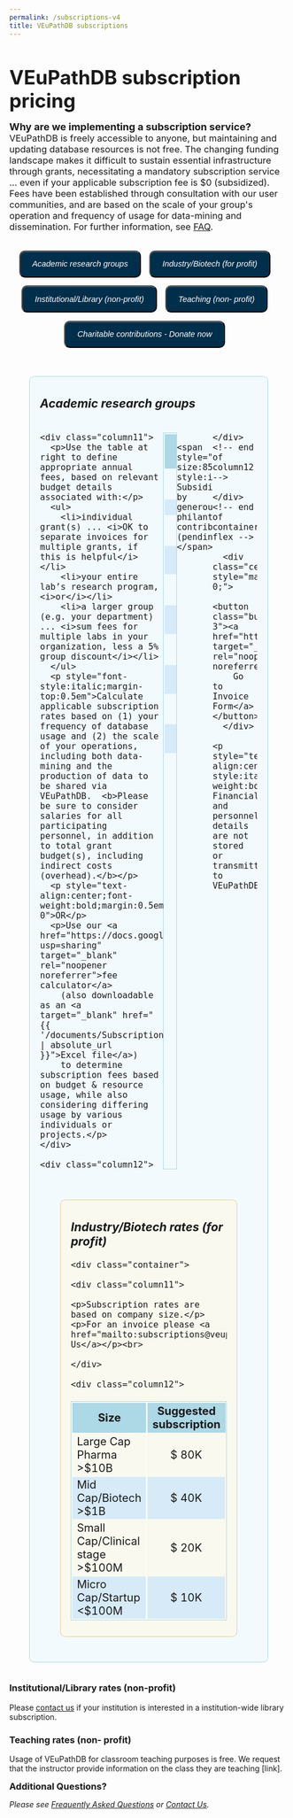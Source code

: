 ```yaml
---
permalink: /subscriptions-v4
title: VEuPathDB subscriptions
---
```

<style>

  h1 {
    font-size: 2.5em;
    margin-bottom:0;
    padding-bottom:0;
    padding-top:0;
  }

  div.static-content {

    font-size:130%;
    a {
      text-decoration: underline;
    } 
    h2 {
      font-size: 1.5em;
      font-weight:400;
      padding-bottom:0.5em;
    }
    h3 {
      padding-top:0.25em;
      font-style: italic;
    }
    div.top {
      font-size: 90%;
      margin-bottom: 2em;
    }

div.flex-container {
  display: flex;
  flex-wrap: wrap;
  justify-content: center;
  button {
    background: #002f4b;
    border-radius: 0.7em;
    margin: 0 1em 1em 0;
    padding: 1em;
    text-align: center;
    font-size: 80%;
    box-shadow: rgba(27, 31, 35, 0.04) 0 1px 0, rgba(255, 255, 255, 0.25) 0 1px 0 inset;
    box-sizing: border-box;
    cursor: pointer;
    font-weight: 400;
    transition: background-color 0.2s cubic-bezier(0.3, 0, 0.5, 1);
    touch-action: manipulation;
    vertical-align: middle;
    
    a {
      text-decoration: none;
      color: #ffffff;
      text-align: center;
      font-style: italic;
      margin: 0.5em;
    }
  }

  button:focus:not(:focus-visible):not(.focus-visible) {
    box-shadow: none;
    outline: none;
  }
  button:hover {
    background-color: #007bff;
  }
}


    div#research, div#institution, div#biotech, div#teaching {
      border-radius: .5em;
      padding: 0 1em 0.5em;
      margin: 2em;
      p {
        margin:0;
      }
    }
    div#research, div#institution {
      border: 1px solid lightblue;
      background: #e6f7fd78;
    }
    div#biotech, div#teaching {
      border: 1px solid #dbb667a6;
      background: #fdf9e696;
    }
    div#research table {
      font-size: 105%;
    }
    div#biotech table {
      font-size: 110%;
    }

    div.container {
      display: flex;
    }
    div.column11 {
      flex: 1;
    }
    div.column12 {
      flex: 0 0 auto;
      margin: 0 1em 1em 1em;
    }

    ul {
      list-style-type: square;
    }
    .column11 ul {
      padding-left: 0;
      margin-top: 0;
    }

    table {
      font-size: 85%;
      border-collapse: initial;
      border: 1px solid lightblue;
    }
    td {
      text-align: right;
      padding: 0.10em 0.4em;
    }
    td.center {
      text-align: center;
      vertical-align: middle;
    }
    td.sidewhite {
      border-right: 1px solid white;
    }
    td.left {
      text-align: left;
      vertical-align: middle;
    }
    thead td {
      font-weight: bold;
      border: 1px solid lightblue;
      background: lightblue;
    }
    tbody tr.alt td {
      background: #d6eaf8;
    }
    td.nopad-r {
      padding-right: 0;
    }
    td.pad-r-halfem {
      padding-right: 0.5em
    }
    td.pad-r-1em {
      padding-right: 1em
    }
    td.pad-l-1em {
      padding-left: 1em
    }
    td.pad-r-2em {
      padding-right: 2em
    }
    td.pad-l-2em {
      padding-left: 2em
    }
    td.pad-r-4em {
      padding-right: 4.3em
    }

    .button-3 {
      font-size: 130%;
      background-color: green;
      border: 0.15em solid green;
      border-radius: 8px;
      box-shadow: rgba(27, 31, 35, 0.04) 0 1px 0, rgba(255, 255, 255, 0.25) 0 1px 0 inset;
      box-sizing: border-box;
      color: white;
      cursor: pointer;
      font-weight: 400;
      padding: 0.4em 0.7em;
      transition: background-color 0.2s cubic-bezier(0.3, 0, 0.5, 1);
      touch-action: manipulation;
      vertical-align: middle;
    }
    .button-3:focus:not(:focus-visible):not(.focus-visible) {
      box-shadow: none;
      outline: none;
    }
    .button-3:hover {
      background-color: #2c974b;
    }
    .button-3:focus {
      box-shadow: rgba(46, 164, 79, .4) 0 0 0 3px;
      outline: none;
    }
    .button-3:active {
      background-color: #298e46;
      box-shadow: rgba(20, 70, 32, .2) 0 1px 0 inset;
    }
    .button-3 a {
      text-decoration: none;
      color: white;
    }

    .italics {
      font-style:italic;
    }
    .small {
      font-size:90%;
      font-style:italic;
    }
    .center {
      text-align: center;
    }

    div.addquest {
      margin: 2em 2em;
      p {
       padding-left: 2em;
       display: inline;
      } 
    }

    @media only screen and (max-width: 50em) {
      div.container {
        flex-wrap:wrap;
      }
      div#research, div#institution, div#biotech, div#teaching, div.column12, .button-3, div.addquest, div.addquest p {
        margin-left: 0;
      }
      div.addquest, div.addquest p {
        padding-left: 0;
        display: block;
      }
      table {
        margin-top: 2em;
      }      
    }

  }

</style>

<h1>VEuPathDB subscription pricing</h1>

<div class="static-content">

  <div class="top">
    <p><b style="font-size:110%">Why are we implementing a subscription service?</b> VEuPathDB is freely accessible to anyone, but maintaining and updating database resources is not free. The changing funding landscape makes it difficult to sustain essential infrastructure through grants, necessitating a mandatory subscription service ... even if your applicable subscription fee is $0 (subsidized). Fees have been established through consultation with our user communities, and are based on the scale of your group's operation and frequency of usage for data-mining and dissemination.  For further information, see <a href="/a/app/static-content/faq.html">FAQ</a>.</p>
  </div>


  <div class="flex-container">
    <button><a href="#research">Academic research groups</a></button>
    <button><a href="#biotech">Industry/Biotech (for profit)</a></button>
    <button><a href="#institution">Institutional/Library (non-profit)</a></button>
    <button><a href="#teaching">Teaching (non- profit)</a></button>
    <button id="donate"><a target="_blank" href="https://giving.aws.cloud.upenn.edu/fund?program=SAS&fund=605878">Charitable contributions - Donate now</a></button>
  </div>


  <div id="research"> 
    <h3>Academic research groups</h3>
<!--    <p style="padding-bottom:1em">To determine your fair share of VEuPathDB annual costs for a specific grant, your entire lab, or a larger group:</p>
-->
    <div class="container">

    <div class="column11">
      <p>Use the table at right to define appropriate annual fees, based on relevant budget details associated with:</p>
      <ul>
        <li>individual grant(s) ... <i>OK to separate invoices for multiple grants, if this is helpful</i></li>
        <li>your entire lab’s research program, <i>or</i></li>
        <li>a larger group (e.g. your department) ... <i>sum fees for multiple labs in your organization, less a 5% group discount</i></li>
      </ul>
      <p style="font-style:italic;margin-top:0.5em">Calculate applicable subscription rates based on (1) your frequency of database usage and (2) the scale of your operations, including both data-mining and the production of data to be shared via VEuPathDB.  <b>Please be sure to consider salaries for all participating personnel, in addition to total grant budget(s), including indirect costs (overhead).</b></p>
      <p style="text-align:center;font-weight:bold;margin:0.5em 0">OR</p>
      <p>Use our <a href="https://docs.google.com/spreadsheets/d/1ldBS8u2Afu9DDPaSvHEp9k1_E5U3u6QEOQMt_ehIYgw/copy?usp=sharing" target="_blank" rel="noopener noreferrer">fee calculator</a> 
        (also downloadable as an <a target="_blank" href="{{ '/documents/Subscription_Fee_Calculator_2025.xlsx' | absolute_url }}">Excel file</a>) 
        to determine subscription fees based on budget & resource usage, while also considering differing usage by various individuals or projects.</p>
    </div>

    <div class="column12">
  <table>

  <thead>
    <tr>
      <td colspan="2" rowspan="2" class="center sidewhite">Total Project Budget(s)</td>
      <td colspan="6" class="center">Database usage</td>
    </tr>
    <tr>
      <td colspan="2" class="center sidewhite" style="font-weight:400;font-style:italic">Daily</td>
      <td colspan="2" class="center sidewhite" style="font-weight:400;font-style:italic">Weekly</td>
      <td colspan="2" class="center" style="font-weight:400;font-style:italic">Infrequent</td>
    </tr>
  </thead>

  <tbody><tr>
    <td colspan="2" class="center sidewhite"><i>no funding at present</i></td>
    <td class="pad-l-1em nopad-r">$</td>
    <td class="sidewhite">***</td>
    <td class="pad-l-1em nopad-r">$</td>
    <td class="sidewhite">***</td>
    <td class="pad-l-1em nopad-r">$</td>
    <td class="pad-r-halfem">***</td>
  </tr>
  <tr class="alt">
    <td class="pad-l-2em nopad-r">$</td>  <!-- this affects all subsequent rows -->
    <td class="pad-r-1em sidewhite">&lt; 20K</td>
    <td class="pad-l-1em nopad-r">$</td>  <!-- this affects all subsequent rows -->
    <td class="sidewhite">300</td>
    <td class="pad-l-1em nopad-r">$</td>  <!-- this affects all subsequent rows -->
    <td class="sidewhite">200</td>
    <td class="pad-l-1em nopad-r">$</td>  <!-- this affects all subsequent rows -->
    <td class="pad-r-halfem">100</td>
  </tr>
  <tr>
    <td class="nopad-r">$</td>
    <td class="pad-r-1em sidewhite">20K - 50K</td>
    <td class="nopad-r">$</td>
    <td class="sidewhite">1,000</td>
    <td class="nopad-r">$</td>
    <td class="sidewhite">500</td>
    <td class="nopad-r">$</td>
    <td class="pad-r-halfem">250</td>
  </tr>
  <tr class="alt">
    <td class="nopad-r">$</td>
    <td class="pad-r-1em sidewhite">50K - 150K</td>
    <td class="nopad-r">$</td>
    <td class="sidewhite">2,000</td>
    <td class="nopad-r">$</td>
    <td class="sidewhite">1,000</td>
    <td class="nopad-r">$</td>
    <td class="pad-r-halfem">500</td>
  </tr>
  <tr>
    <td class="nopad-r">$</td>
    <td class="pad-r-1em sidewhite">150K - 250K</td>
    <td class="nopad-r">$</td>
    <td class="sidewhite">4,000</td>
    <td class="nopad-r">$</td>
    <td class="sidewhite">2,000</td>
    <td class="nopad-r">$</td>
    <td class="pad-r-halfem">1,000</td>
  </tr>
  <tr class="alt">
    <td class="nopad-r">$</td>
    <td class="pad-r-1em sidewhite">250K - 500K</td>
    <td class="nopad-r">$</td>
    <td class="sidewhite">8,000</td>
    <td class="nopad-r">$</td>
    <td class="sidewhite">4,000</td>
    <td class="nopad-r">$</td>
    <td class="pad-r-halfem">2,000</td>
  </tr>
  <tr>
    <td class="nopad-r">$</td>
    <td class="pad-r-2em sidewhite">500K - 1M</td>
    <td class="nopad-r">$</td>
    <td class="sidewhite">15,000</td>
    <td class="nopad-r">$</td>
    <td class="sidewhite">8,000</td>
    <td class="nopad-r">$</td>
    <td class="pad-r-halfem">4,000</td>
  </tr>
  <tr class="alt">
    <td class="nopad-r">$</td>
    <td class="pad-r-2em sidewhite">1M - 1.5M</td>
    <td class="nopad-r">$</td>
    <td class="sidewhite">20,000</td>
    <td class="nopad-r">$</td>
    <td class="sidewhite">12,000</td>
    <td class="nopad-r">$</td>
    <td class="pad-r-halfem">6,000</td>
  </tr>
  <tr>
    <td class="nopad-r">$</td>
    <td class="pad-r-2em sidewhite">1.5M - 2M</td>
    <td class="nopad-r">$</td>
    <td class="sidewhite">24,000</td>
    <td class="nopad-r">$</td>
    <td class="sidewhite">16,000</td>
    <td class="nopad-r">$</td>
    <td class="pad-r-halfem">8,000</td>
  </tr>
  <tr class="alt">
    <td class="nopad-r">$</td>
    <td class="pad-r-4em sidewhite">&gt; 2M</td>
    <td class="nopad-r">$</td>
    <td class="sidewhite">30,000</td>
    <td class="nopad-r">$</td>
    <td class="sidewhite">20,000</td>
    <td class="nopad-r">$</td>
    <td class="pad-r-halfem">10,000</td>
  </tr></tbody>

  </table>

      <span style="font-size:85%;font-style:italic">*** Subsidized by generous philanthropic contributions (pending)</span>

<!--
      <div class="center" style="margin-top:2em">
        <button class="button-3"><a href="https://upenn.co1.qualtrics.com/jfe/form/SV_56yc5QpxL0IfWkK" target="_blank" rel="noopener noreferrer">
        Go to Invoice Form</a></button>
      </div>
-->
    </div>   <!-- end of column12 -->    

    </div>    <!-- end of container flex -->

      <div class="center" style="margin:1em 0;">
        <button class="button-3"><a href="https://upenn.co1.qualtrics.com/jfe/form/SV_56yc5QpxL0IfWkK" target="_blank" rel="noopener noreferrer">
        Go to Invoice Form</a></button>
      </div>

    <p style="text-align:center;font-style:italic;font-weight:bold">Note:  Financial and personnel details are not stored or transmitted to VEuPathDB</p>

  </div>  <!-- end of id=research -->


  <div id="biotech">
   <h3>Industry/Biotech rates (for profit)</h3>

    <div class="container">

    <div class="column11">

    <p>Subscription rates are based on company size.</p>
    <p>For an invoice please <a href="mailto:subscriptions@veupathdb.org">Contact Us</a></p><br>

    </div>

    <div class="column12"> 
  <table>

  <thead>
    <tr>
      <td class="center sidewhite">Size</td>
      <td class="center">Suggested subscription</td>
    </tr>
  </thead>

  <tbody>
  <tr>
    <td class="left sidewhite">Large Cap Pharma >$10B</td>
    <td class="center sidewhite">$ 80K</td>
  </tr>
  <tr class="alt">
    <td class="left sidewhite">Mid Cap/Biotech >$1B</td>
    <td class="center sidewhite">$ 40K</td>
  </tr>
  <tr>
    <td class="left sidewhite">Small Cap/Clinical stage >$100M</td>
    <td class="center sidewhite">$ 20K</td>
  </tr>
  <tr class="alt">
    <td class="left sidewhite">Micro Cap/Startup <$100M</td>
    <td class="center sidewhite">$ 10K</td>
  </tr>
  </tbody>

  </table>
     </div>
   </div>


  </div>

  <div id="institution">
   <h3>Institutional/Library rates (non-profit)</h3>
   <p>Please <a href="mailto:subscriptions@veupathdb.org">contact us</a> if your institution is interested in a institution-wide library subscription.</p>
 
  </div>

  <div id="teaching">
   <h3>Teaching rates (non- profit)</h3>
   <p>Usage of VEuPathDB for classroom teaching purposes is free. We request that the instructor provide information on the class they are teaching [link].</p>

  </div>


  <div class="addquest">
    <h3 style="display:inline">Additional Questions?</h3>
    <p><i>Please see <a href="/a/app/static-content/faq.html">Frequently Asked Questions</a>
      or <a href="mailto:subscriptions@veupathdb.org">Contact Us</a>.</i></p>
  </div>



</div>

<script>
  function getHashFromUrl(url){
    console.log("My url: ", url);
    var a = document.createElement("a");
    a.href = url;
    return a.hash.replace(/^#/, "");
  }
  function openEntry(myanchor) {
    console.log("My Anchor: ", myanchor);
    document.getElementById(myanchor).open = true;
  }
  document.onload = openEntry(getHashFromUrl(window.location.href));
</script>

